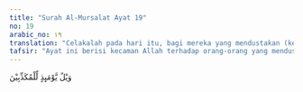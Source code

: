 ```yaml
---
title: "Surah Al-Mursalat Ayat 19"
no: 19
arabic_no: ١٩
translation: "Celakalah pada hari itu, bagi mereka yang mendustakan (kebenaran)."
tafsir: "Ayat ini berisi kecaman Allah terhadap orang-orang yang mendustakan-Nya serta para nabi dan rasul-Nya dengan kecaman \"celakalah orang yang mendustakan\".\n\nPengulangan sumpah dan kecaman yang terdapat dalam Surah al-Mursalat ini, di samping dimaksudkan untuk menegaskan arti (ta'kid), juga mengandung pengertian lain, yakni bahwa kecaman tersebut tidak hanya diberlakukan di akhirat, melainkan juga diperlihatkan-Nya di dunia ini.\n\nImam al-Qurthubi mengatakan kata wail diulang-ulang dalam surah ini untuk menunjukkan bahwa untuk masing-masing bangsa yang mendustakan Allah, diberikan siksaan yang berlainan dengan apa yang diterima oleh bangsa lain sebelumnya. Masing-masing umat nabi dahulu kala yang bersikap membangkang telah menerima siksaan Ilahi yang berlainan satu dengan lainnya."
---
```

وَيْلٌ يَّوْمَىِٕذٍ لِّلْمُكَذِّبِيْنَ 